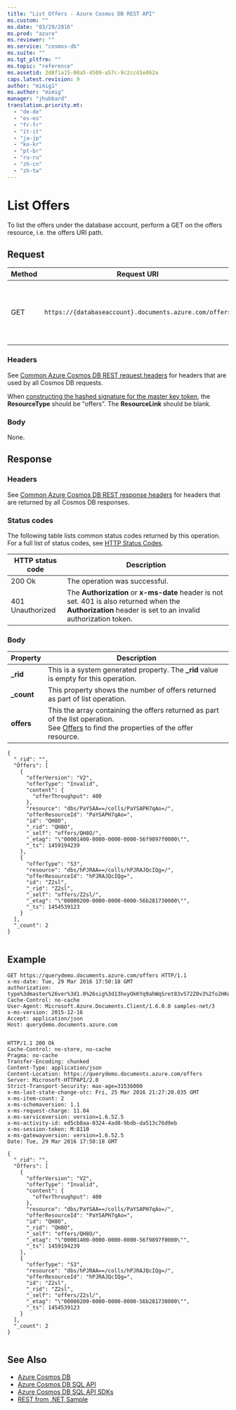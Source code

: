 ```yaml
---
title: "List Offers - Azure Cosmos DB REST API"
ms.custom: ""
ms.date: "03/29/2016"
ms.prod: "azure"
ms.reviewer: ""
ms.service: "cosmos-db"
ms.suite: ""
ms.tgt_pltfrm: ""
ms.topic: "reference"
ms.assetid: 2d8f1a15-00a5-4509-a57c-9c2ccd1e062a
caps.latest.revision: 9
author: "mimig1"
ms.author: "mimig"
manager: "jhubbard"
translation.priority.mt: 
  - "de-de"
  - "es-es"
  - "fr-fr"
  - "it-it"
  - "ja-jp"
  - "ko-kr"
  - "pt-br"
  - "ru-ru"
  - "zh-cn"
  - "zh-tw"
---
```

# List Offers
  To list the offers under the database account, perform a GET on the offers resource, i.e. the offers URI path.  
  
## Request  
  
|Method|Request URI|Description|  
|------------|-----------------|-----------------|  
|GET|`https://{databaseaccount}.documents.azure.com/offers`|Note that {databaseaccount} is the name of the Azure Cosmos DB account you created under your subscription.|  
  
### Headers  
 See [Common Azure Cosmos DB REST request headers](common-cosmosdb-rest-request-headers.md) for headers that are used by all Cosmos DB requests.  
 
When [constructing the hashed signature for the master key token](access-control-on-cosmosdb-resources.md#constructkeytoken), the **ResourceType** should be "offers".  The **ResourceLink** should be blank.
  
### Body  
 None.  
  
## Response  
  
### Headers  
 See [Common Azure Cosmos DB REST response headers](common-cosmosdb-rest-response-headers.md) for headers that are returned by all Cosmos DB responses.  
  
### Status codes  
 The following table lists common status codes returned by this operation. For a full list of status codes, see [HTTP Status Codes](https://msdn.microsoft.com/library/azure/dn783364.aspx).  
  
|HTTP status code|Description|  
|----------------------|-----------------|  
|200 Ok|The operation was successful.|  
|401 Unauthorized|The **Authorization** or **x-ms-date** header is not set. 401 is also returned when the **Authorization** header is set to an invalid authorization token.|  
  
### Body  
  
|Property|Description|  
|--------------|-----------------|  
|**_rid**|This is a system generated property. The **_rid** value is empty for this operation.|  
|**_count**|This property shows the number of offers returned as part of list operation.|  
|**offers**|This the array containing the offers returned as part of the list operation.<br />See [Offers](offers.md) to find the properties of the offer resource.|  
  
```  
{  
  "_rid": "",  
  "Offers": [  
    {  
      "offerVersion": "V2",  
      "offerType": "Invalid",  
      "content": {  
        "offerThroughput": 400  
      },  
      "resource": "dbs/PaYSAA==/colls/PaYSAPH7qAo=/",  
      "offerResourceId": "PaYSAPH7qAo=",  
      "id": "QH8O",  
      "_rid": "QH8O",  
      "_self": "offers/QH8O/",  
      "_etag": "\"00001400-0000-0000-0000-56f9897f0000\"",  
      "_ts": 1459194239  
    },  
    {  
      "offerType": "S3",  
      "resource": "dbs/hPJRAA==/colls/hPJRAJQcIQg=/",  
      "offerResourceId": "hPJRAJQcIQg=",  
      "id": "Z2sl",  
      "_rid": "Z2sl",  
      "_self": "offers/Z2sl/",  
      "_etag": "\"00000200-0000-0000-0000-56b281730000\"",  
      "_ts": 1454539123  
    }  
  ],  
  "_count": 2  
}  
  
```  
  
## Example  
  
```  
GET https://querydemo.documents.azure.com/offers HTTP/1.1  
x-ms-date: Tue, 29 Mar 2016 17:50:18 GMT  
authorization: type%3dmaster%26ver%3d1.0%26sig%3d13hxyOkKYq9ahWqSret83vS72Z0v3%2fo2HKodfDQQpoQ%3d  
Cache-Control: no-cache  
User-Agent: Microsoft.Azure.Documents.Client/1.6.0.0 samples-net/3  
x-ms-version: 2015-12-16  
Accept: application/json  
Host: querydemo.documents.azure.com  
  
```  
  
```  
HTTP/1.1 200 Ok  
Cache-Control: no-store, no-cache  
Pragma: no-cache  
Transfer-Encoding: chunked  
Content-Type: application/json  
Content-Location: https://querydemo.documents.azure.com/offers  
Server: Microsoft-HTTPAPI/2.0  
Strict-Transport-Security: max-age=31536000  
x-ms-last-state-change-utc: Fri, 25 Mar 2016 21:27:20.035 GMT  
x-ms-item-count: 2  
x-ms-schemaversion: 1.1  
x-ms-request-charge: 11.04  
x-ms-serviceversion: version=1.6.52.5  
x-ms-activity-id: ed5cb8aa-0324-4ad8-9bdb-da513c76d9eb  
x-ms-session-token: M:8110  
x-ms-gatewayversion: version=1.6.52.5  
Date: Tue, 29 Mar 2016 17:50:18 GMT  
  
{  
  "_rid": "",  
  "Offers": [  
    {  
      "offerVersion": "V2",  
      "offerType": "Invalid",  
      "content": {  
        "offerThroughput": 400  
      },  
      "resource": "dbs/PaYSAA==/colls/PaYSAPH7qAo=/",  
      "offerResourceId": "PaYSAPH7qAo=",  
      "id": "QH8O",  
      "_rid": "QH8O",  
      "_self": "offers/QH8O/",  
      "_etag": "\"00001400-0000-0000-0000-56f9897f0000\"",  
      "_ts": 1459194239  
    },  
    {  
      "offerType": "S3",  
      "resource": "dbs/hPJRAA==/colls/hPJRAJQcIQg=/",  
      "offerResourceId": "hPJRAJQcIQg=",  
      "id": "Z2sl",  
      "_rid": "Z2sl",  
      "_self": "offers/Z2sl/",  
      "_etag": "\"00000200-0000-0000-0000-56b281730000\"",  
      "_ts": 1454539123  
    }  
  ],  
  "_count": 2  
}  
  
```  
  
## See Also  
* [Azure Cosmos DB](https://docs.microsoft.com/azure/cosmos-db/introduction) 
* [Azure Cosmos DB SQL API](https://docs.microsoft.com/azure/cosmos-db/sql-api-introduction)   
* [Azure Cosmos DB SQL API SDKs](https://docs.microsoft.com/en-us/azure/cosmos-db/sql-api-sdk-dotnet)    
* [REST from .NET Sample](https://github.com/Azure/azure-documentdb-dotnet/tree/master/samples/rest-from-.net)  
  
  


